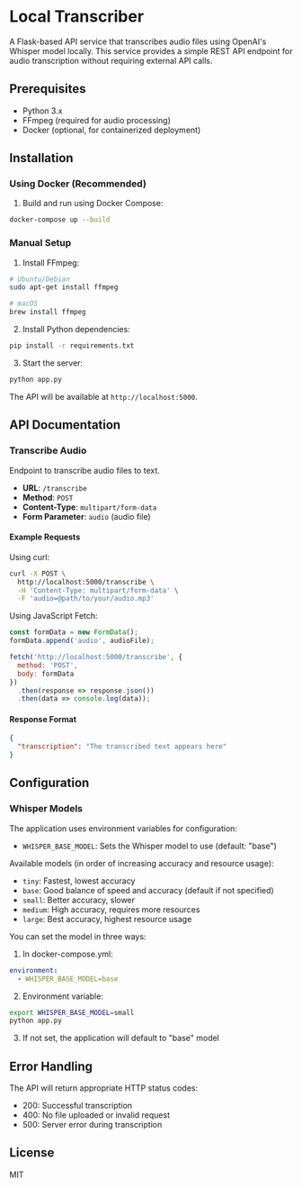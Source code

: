 # Local Transcriber

A Flask-based API service that transcribes audio files using OpenAI's Whisper model locally. This service provides a simple REST API endpoint for audio transcription without requiring external API calls.

## Prerequisites

- Python 3.x
- FFmpeg (required for audio processing)
- Docker (optional, for containerized deployment)

## Installation

### Using Docker (Recommended)

1. Build and run using Docker Compose:
```bash
docker-compose up --build
```

### Manual Setup

1. Install FFmpeg:
```bash
# Ubuntu/Debian
sudo apt-get install ffmpeg

# macOS
brew install ffmpeg
```

2. Install Python dependencies:
```bash
pip install -r requirements.txt
```

3. Start the server:
```bash
python app.py
```

The API will be available at `http://localhost:5000`.

## API Documentation

### Transcribe Audio

Endpoint to transcribe audio files to text.

- **URL**: `/transcribe`
- **Method**: `POST`
- **Content-Type**: `multipart/form-data`
- **Form Parameter**: `audio` (audio file)

#### Example Requests

Using curl:
```bash
curl -X POST \
  http://localhost:5000/transcribe \
  -H 'Content-Type: multipart/form-data' \
  -F 'audio=@path/to/your/audio.mp3'
```

Using JavaScript Fetch:
```javascript
const formData = new FormData();
formData.append('audio', audioFile);

fetch('http://localhost:5000/transcribe', {
  method: 'POST',
  body: formData
})
  .then(response => response.json())
  .then(data => console.log(data));
```

#### Response Format
```json
{
  "transcription": "The transcribed text appears here"
}
```

## Configuration

### Whisper Models

The application uses environment variables for configuration:

- `WHISPER_BASE_MODEL`: Sets the Whisper model to use (default: "base")

Available models (in order of increasing accuracy and resource usage):
- `tiny`: Fastest, lowest accuracy
- `base`: Good balance of speed and accuracy (default if not specified)
- `small`: Better accuracy, slower
- `medium`: High accuracy, requires more resources
- `large`: Best accuracy, highest resource usage

You can set the model in three ways:

1. In docker-compose.yml:
```yaml
environment:
  - WHISPER_BASE_MODEL=base
```

2. Environment variable:
```bash
export WHISPER_BASE_MODEL=small
python app.py
```

3. If not set, the application will default to "base" model

## Error Handling

The API will return appropriate HTTP status codes:
- 200: Successful transcription
- 400: No file uploaded or invalid request
- 500: Server error during transcription

## License

MIT
